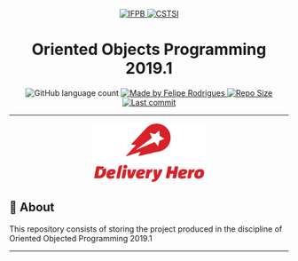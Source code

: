 <p align="center">
  <a href="https://www.ifpb.edu.br/">
    <img alt="IFPB" src="https://avatars0.githubusercontent.com/u/2523928?s=400&v=4" width=150 >
  </a>
  
  <a href="https://estudante.ifpb.edu.br/cursos/39">
   <img alt="CSTSI" src="https://henrifrade.github.io/Marvelist/images/others/TSI.svg" width=150>
  </a>
</p>

<h1 align="center">
   Oriented Objects Programming 2019.1
</h1>

<p align="center">
  <img alt="GitHub language count" src="https://img.shields.io/github/languages/count/felipersdf/RestauranteDelivery?color=%23D2B48C">

  <a href="https://github.com/felipersdf">
    <img alt="Made by Felipe Rodrigues" src="https://img.shields.io/badge/made%20by-Felipe Rodrigues-%2304D361?color=%23D2B48C">
  </a>

  <a href="https://github.com/felipersdf/RestauranteDelivery">
    <img alt="Repo Size" src="https://img.shields.io/github/repo-size/felipersdf/RestauranteDelivery?color=%23D2B48C">
  </a>
  
  <a href="https://github.com/felipersdf/RestauranteDelivery">
    <img alt="Last commit" src="https://img.shields.io/github/last-commit/felipersdf/RestauranteDelivery?color=%23D2B48C">
  </a>
</p>

---
<p align="center">
   <a href="https://estudante.ifpb.edu.br/cursos/39">
    <img alt="CSTSI" src="https://github.com/felipersdf/RestauranteDelivery/blob/master/deliveryhero.png" width=200>
   </a>
</p>

## :notebook: About 

This repository consists of storing the project produced in the discipline of Oriented Objected Programming 2019.1

---
